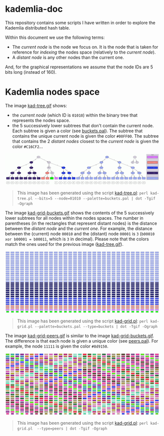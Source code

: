 # kademlia-doc

This repository contains some scripts I have written in order to explore the Kademlia distributed hash table.   

Within this document we use the following terms:
* The _current node_ is the node we focus on. It is the node that is taken for reference for _indexing_ the nodes space
  (relatively to the _current node_).
* A _distant node_ is any other nodes than the current one.

And, for the graphical representations we assume that the node IDs are 5 bits long (instead of 160). 

# Kademlia nodes space

The image [kad-tree.gif](images/kad-tree.gif) shows:
* the _current node_ (which ID is `01010`) within the binary tree that represents the nodes space.
* the 5 successively lower subtrees that don't contain the current node.
  Each subtree is given a color (see [buckets.pal](scripts/buckets.pal)).
  The subtree that contains the unique current node is given the color `#00FF00`.
  The subtree that contains the 2 _distant nodes_ closest to the _current node_ is given the color `#C16CF2`...

![kad-tree.gif](images/kad-tree.gif)

> This image has been generated using the script [kad-tree.pl](scripts/kad-tree.pl): `perl kad-tree.pl --bits=5 --node=01010 --palette=buckets.pal | dot -Tgif -Ograph`

The image [kad-grid-buckets.gif](images/kad-grid-buckets.gif) shows the contents of the 5 successively lower subtrees for all nodes within the nodes spaces.
The number in parentheses (in the rectangles that represent distant nodes) is the distance between the _distant node_ and the _current one_.
For example, the distance between the (current) node `00010` and the (distant) node `00001` is `3` (`b00010 xor b00001 = b00011`, which is `3` in decimal). 
Please note that the colors match the ones used for the previous image ([kad-tree.gif](images/kad-tree.gif)).

![kad-grid-buckets.gif](images/kad-grid-buckets.gif)

> This image has been generated using the script [kad-grid.pl](scripts/kad-grid.pl): `perl kad-grid.pl --palette=buckets.pal --type=buckets | dot -Tgif -Ograph`

The image [kad-grid-peers.gif](images/kad-grid-peers.gif) is similar to the image [kad-grid-buckets.gif](images/kad-grid-buckets.gif).
The difference is that each node is given a unique color (see [peers.pal](scripts/peers.pal)). For example, the node `11111` is given the color `#8d9150`.

![kad-grid-peers.gif](images/kad-grid-peers.gif)

> This image has been generated using the script [kad-grid.pl](scripts/kad-grid.pl): `perl kad-grid.pl  --type=peers | dot -Tgif -Ograph`

